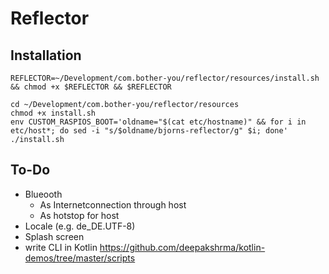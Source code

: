 # Reflector

## Installation

```shell script
REFLECTOR=~/Development/com.bother-you/reflector/resources/install.sh && chmod +x $REFLECTOR && $REFLECTOR
```

```shell script
cd ~/Development/com.bother-you/reflector/resources
chmod +x install.sh
env CUSTOM_RASPIOS_BOOT='oldname="$(cat etc/hostname)" && for i in etc/host*; do sed -i "s/$oldname/bjorns-reflector/g" $i; done' ./install.sh
```

## To-Do

- Blueooth
  - As Internetconnection through host
  - As hotstop for host
- Locale (e.g. de_DE.UTF-8)
- Splash screen
- write CLI in Kotlin
  https://github.com/deepakshrma/kotlin-demos/tree/master/scripts  
